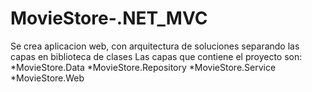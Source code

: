 # MovieStore-.NET_MVC
Se crea aplicacion web, con arquitectura de soluciones separando las capas en biblioteca de clases
Las capas que contiene el proyecto son:
*MovieStore.Data
*MovieStore.Repository
*MovieStore.Service
*MovieStore.Web
